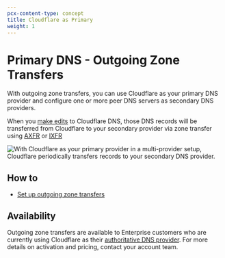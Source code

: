 ```yaml
---
pcx-content-type: concept
title: Cloudflare as Primary
weight: 1
---
```


# Primary DNS - Outgoing Zone Transfers

With outgoing zone transfers, you can use Cloudflare as your primary DNS provider and configure one or more peer DNS servers as secondary DNS providers.

When you [make edits](/dns/manage-dns-records/how-to/create-dns-records/) to Cloudflare DNS, those DNS records will be transferred from Cloudflare to your secondary provider via zone transfer using [AXFR](https://datatracker.ietf.org/doc/html/rfc5936) or [IXFR](https://datatracker.ietf.org/doc/html/rfc1995)

![With Cloudflare as your primary provider in a multi-provider setup, Cloudflare periodically transfers records to your secondary DNS provider.](/dns/static/cloudflare_as_primary.png)

## How to

- [Set up outgoing zone transfers](/dns/zone-setups/zone-transfers/cloudflare-as-primary/setup/)

## Availability

Outgoing zone transfers are available to Enterprise customers who are currently using Cloudflare as their [authoritative DNS provider](/dns/zone-setups/full-setup/). For more details on activation and pricing, contact your account team.